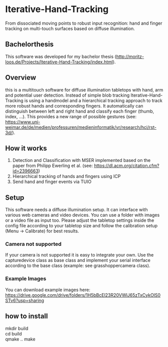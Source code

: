 # Iterative-Hand-Tracking
From dissociated moving points to robust input recognition: 
hand and finger tracking on multi-touch surfaces based on diffuse illumination.

## Bachelorthesis
This software was developed for my bachelor thesis (http://moritz-loos.de/Projects/Iterative-Hand-Tracking/index.html).  

## Overview
this is a multitouch software for diffuse illumination tabletops with hand, arm and potential user detection. Instead of simple blob tracking Iterative-Hand-Tracking is using a handmodel and a hierarchical tracking approach to track more robust hands and corresponding fingers. It automatically can distinguish between left and right hand and classify each finger (thumb, index, ...). This provides a new range of possible gestures (see: https://www.uni-weimar.de/de/medien/professuren/medieninformatik/vr/research/hci/rst-3d/).

## How it works
1. Detection and Classification with MSER implemented based on the paper from Philipp Ewerling et al. (see: https://dl.acm.org/citation.cfm?id=2396663)
2. Hierarchical tracking of hands and fingers using ICP
3. Send hand and finger events via TUIO

## Setup
This software needs a diffuse illumination setup. It can interface with various web cameras and video devices. You can use a folder with images or a video file as input too. Please adjust the tabletop settings inside the config file according to your tabletop size and follow the calibration setup (Menu -> Calibrate) for best results. 

### Camera not supported
If your camera is not supported it is easy to integrate your own. Use the capturedevice class as base class and implement your serial interface according to the base class (example: see grasshoppercamera class).

### Example Images
You can download example images here: https://drive.google.com/drive/folders/1H5bBcEl23R20VWlJ65zTxCykOlS0STv6?usp=sharing

## how to install
mkdir build  
cd build  
qmake ..
make